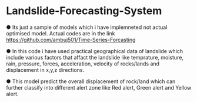 # Landslide-Forecasting-System

● Its just a sample of models which i have implemneted not actual optimised model. Actual codes are in the link https://github.com/ambuj501/Time-Series-Forcasting

● In this code i have used practical geographical data of landslide which include various factors that affact the landslide like temprature, moisture, rain, pressure, forces, acceleration, velocity of rocks/lands and displacement in x,y,z directions.

● This model predict the overall displacement of rock/land which can further classify into different alert zone like Red alert, Green alert and Yellow alert.


